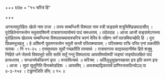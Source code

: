 +++
title = "१५ चरित्रं हि"

+++

अगस्त्यपुरोहितः खेलो नाम राजा । तस्य सम्बन्धिनी विश्पला नाम स्त्री सङ्ग्रामे शत्रुभिश्छिन्नपादासीत् । पुरोहितेनागस्त्येन स्तुतावश्विनौ रात्रावागत्यायोमयं पादं समधत्ताम् । तदेतदाह । आजा आजौ सङ्ग्रामेऽगस्त्य पुरोहितस्य खेलस्य सम्बन्धिन्या विश्पलाख्यायाश्चरित्रं चरणं वेरिव वेः पक्षिणः पर्णं पतत्रमिवाच्छेदि हि । पुरा छिन्नमभूत्खलु । हे अश्विनौ युवामगस्त्येन स्तुतौ सन्तौ परितक्म्यायाम् । परितक्म्या रात्रिः परित एनां तकतीति यास्कः । नि ११-२५ । एनामुभयतः सूर्यो गच्छतीति तस्यार्थः । रात्रावागत्य सद्यस्तदानीमेव हिते शत्रुषु निहिते धने जेतव्ये विषयभूते सति सर्तवे सर्तुं गन्तुं विश्पलाया आयसीमयोमयीं जङ्घां जङ्घोपलक्षितं पादं प्रत्यधत्तम् । सन्धानमेकीकरणं कृत । वन्तावित्यर्थः ॥ चरित्रम् । अर्तिलूधूसूखनसहचर इत्र इति करण इत्रः । आजा । सुपां सुलुगिति विभक्तेर्डादेशः । आयसीम् । अयःशब्दाद्विकारार्थे प्राणिरजतादिभ्योऽञ् पा ४-३-१५४ । टड्ढाणञिति ङीप् ॥ १५ ॥